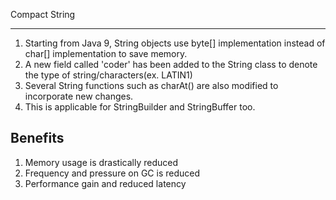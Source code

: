 Compact String

---
1. Starting from Java 9, String objects use byte[] implementation instead of char[] implementation to save memory.
2. A new field called 'coder' has been added to the String class to denote the type of string/characters(ex. LATIN1)
3. Several String functions such as charAt() are also modified to incorporate new changes.
4. This is applicable for StringBuilder and StringBuffer too.

## Benefits

1. Memory usage is drastically reduced
2. Frequency and pressure on GC is reduced
3. Performance gain and reduced latency
